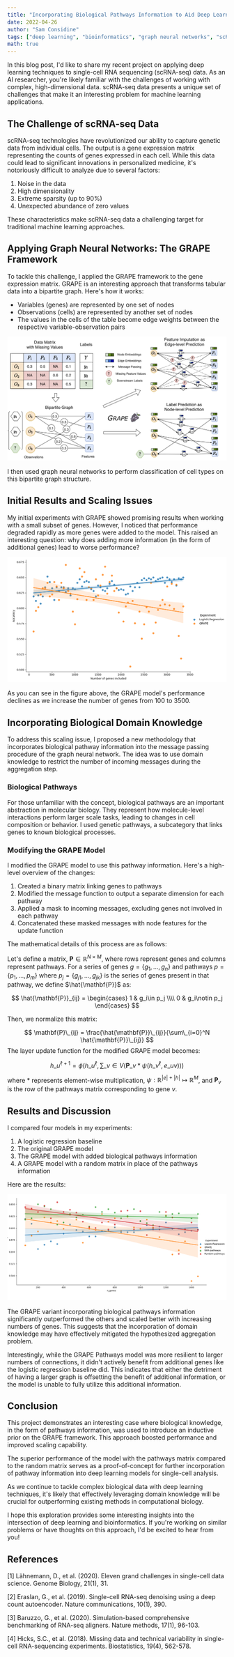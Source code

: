 ```yaml
---
title: "Incorporating Biological Pathways Information to Aid Deep Learning on scRNA-seq Data"
date: 2022-04-26
author: "Sam Considine"
tags: ["deep learning", "bioinformatics", "graph neural networks", "scRNA-seq"]
math: true
---
```


In this blog post, I'd like to share my recent project on applying deep learning techniques to single-cell RNA sequencing (scRNA-seq) data. As an AI researcher, you're likely familiar with the challenges of working with complex, high-dimensional data. scRNA-seq data presents a unique set of challenges that make it an interesting problem for machine learning applications.

## The Challenge of scRNA-seq Data

scRNA-seq technologies have revolutionized our ability to capture genetic data from individual cells. The output is a gene expression matrix representing the counts of genes expressed in each cell. While this data could lead to significant innovations in personalized medicine, it's notoriously difficult to analyze due to several factors:

1. Noise in the data
2. High dimensionality
3. Extreme sparsity (up to 90%)
4. Unexpected abundance of zero values

These characteristics make scRNA-seq data a challenging target for traditional machine learning approaches.

## Applying Graph Neural Networks: The GRAPE Framework

To tackle this challenge, I applied the GRAPE framework to the gene expression matrix. GRAPE is an interesting approach that transforms tabular data into a bipartite graph. Here's how it works:

- Variables (genes) are represented by one set of nodes
- Observations (cells) are represented by another set of nodes
- The values in the cells of the table become edge weights between the respective variable-observation pairs

![GRAPE Diagram](figures/grape.png)

I then used graph neural networks to perform classification of cell types on this bipartite graph structure.

## Initial Results and Scaling Issues

My initial experiments with GRAPE showed promising results when working with a small subset of genes. However, I noticed that performance degraded rapidly as more genes were added to the model. This raised an interesting question: why does adding more information (in the form of additional genes) lead to worse performance?

![GRAPE Scaling Performance](figures/grape_scaling.png)

As you can see in the figure above, the GRAPE model's performance declines as we increase the number of genes from 100 to 3500.

## Incorporating Biological Domain Knowledge

To address this scaling issue, I proposed a new methodology that incorporates biological pathway information into the message passing procedure of the graph neural network. The idea was to use domain knowledge to restrict the number of incoming messages during the aggregation step.

### Biological Pathways

For those unfamiliar with the concept, biological pathways are an important abstraction in molecular biology. They represent how molecule-level interactions perform larger scale tasks, leading to changes in cell composition or behavior. I used genetic pathways, a subcategory that links genes to known biological processes.

### Modifying the GRAPE Model

I modified the GRAPE model to use this pathway information. Here's a high-level overview of the changes:

1. Created a binary matrix linking genes to pathways
2. Modified the message function to output a separate dimension for each pathway
3. Applied a mask to incoming messages, excluding genes not involved in each pathway
4. Concatenated these masked messages with node features for the update function

The mathematical details of this process are as follows:

Let's define a matrix, $\mathbf{P} \in \mathbb{R}^{N\times M}$, where rows represent genes and columns represent pathways. For a series of genes $g=\{g_1, \ldots , g_n\}$ and pathways $p=\{p_1, \ldots, p_m\}$ where $p_j = \{g_{j1}, \ldots, g_{jk}\}$ is the series of genes present in that pathway, we define $\hat{\mathbf{P}}$ as:

$$
   \hat{\mathbf{P}}_{ij} = \begin{cases} 
      1 & g_i\in p_j \\\\
      0 & g_i\notin p_j 
   \end{cases}
$$

Then, we normalize this matrix:

$$
    \mathbf{P}\_{ij} = \frac{\hat{\mathbf{P}}\_{ij}}{\sum\_{i=0}^N \hat{\mathbf{P}}\_{ij}}
$$
The layer update function for the modified GRAPE model becomes:

$$
h\_u^{\ell+1} = \phi \Bigg( h\_u^{\ell}, \sum\_{v \in V} \Big( \mathbf{P}\_v * \psi \left( h\_v^{\ell}, e\_{uv} \right) \Big) \Bigg)
$$

where $*$ represents element-wise multiplication, $\psi: \mathbb{R}^{|e| + |h|} \mapsto \mathbb{R}^{M}$, and $\mathbf{P}_v$ is the row of the pathways matrix corresponding to gene $v$.

## Results and Discussion

I compared four models in my experiments:

1. A logistic regression baseline
2. The original GRAPE model
3. The GRAPE model with added biological pathways information
4. A GRAPE model with a random matrix in place of the pathways information

Here are the results:

![Model Comparison](figures/model_comparison.png)

The GRAPE variant incorporating biological pathways information significantly outperformed the others and scaled better with increasing numbers of genes. This suggests that the incorporation of domain knowledge may have effectively mitigated the hypothesized aggregation problem.

Interestingly, while the GRAPE Pathways model was more resilient to larger numbers of connections, it didn't actively benefit from additional genes like the logistic regression baseline did. This indicates that either the detriment of having a larger graph is offsetting the benefit of additional information, or the model is unable to fully utilize this additional information.

## Conclusion

This project demonstrates an interesting case where biological knowledge, in the form of pathways information, was used to introduce an inductive prior on the GRAPE framework. This approach boosted performance and improved scaling capability.

The superior performance of the model with the pathways matrix compared to the random matrix serves as a proof-of-concept for further incorporation of pathway information into deep learning models for single-cell analysis.

As we continue to tackle complex biological data with deep learning techniques, it's likely that effectively leveraging domain knowledge will be crucial for outperforming existing methods in computational biology.

I hope this exploration provides some interesting insights into the intersection of deep learning and bioinformatics. If you're working on similar problems or have thoughts on this approach, I'd be excited to hear from you!

## References

[1] Lähnemann, D., et al. (2020). Eleven grand challenges in single-cell data science. Genome Biology, 21(1), 31.

[2] Eraslan, G., et al. (2019). Single-cell RNA-seq denoising using a deep count autoencoder. Nature communications, 10(1), 390.

[3] Baruzzo, G., et al. (2020). Simulation-based comprehensive benchmarking of RNA-seq aligners. Nature methods, 17(1), 96-103.

[4] Hicks, S.C., et al. (2018). Missing data and technical variability in single-cell RNA-sequencing experiments. Biostatistics, 19(4), 562-578.
